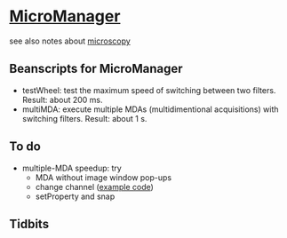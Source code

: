 # [MicroManager](https://micro-manager.org/)
see also notes about [microscopy](https://github.com/ywwang-notes/notes/blob/master/microscopy.md)

## Beanscripts for MicroManager
* testWheel: test the maximum speed of switching between two filters. Result: about 200 ms.
* multiMDA: execute multiple MDAs (multidimentional acquisitions) with switching filters. Result: about 1 s. 

## To do
* multiple-MDA speedup: try
  * MDA without image window pop-ups
  * change channel ([example code](https://micro-manager.org/w/images/c/ce/ManualAcq.bsh))
  * setProperty and snap
## Tidbits
